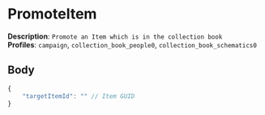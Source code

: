 # PromoteItem

**Description**: `Promote an Item which is in the collection book` \
**Profiles**: `campaign`, `collection_book_people0`, `collection_book_schematics0`

## Body

```js
{
    "targetItemId": "" // Item GUID
}
```
